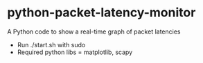 # python-packet-latency-monitor
A Python code to show a real-time graph of packet latencies

* Run ./start.sh with sudo
* Required python libs = matplotlib, scapy
